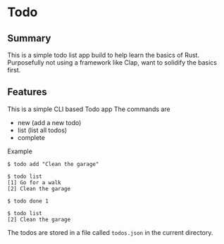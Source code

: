 # Todo 

## Summary

This is a simple todo list app build to help learn the basics of Rust.
Purposefully not using a framework like Clap, want to solidify the basics first.

## Features

This is a simple CLI based Todo app
The commands are
- new (add a new todo)
- list (list all todos)
- complete

Example
```
$ todo add "Clean the garage"

$ todo list
[1] Go for a walk
[2] Clean the garage

$ todo done 1

$ todo list
[2] Clean the garage
```

The todos are stored in a file called `todos.json` in the current directory.